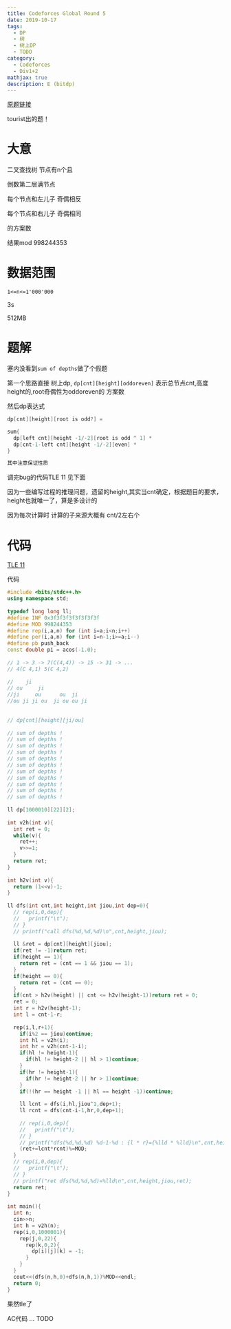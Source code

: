 ```yaml
---
title: Codeforces Global Round 5
date: 2019-10-17
tags:
  - DP
  - 树
  - 树上DP
  - TODO
category:
  - Codeforces
  - Div1+2
mathjax: true
description: E (bitdp)
---
```


[原题链接](https://codeforces.com/contest/1237/problem/E)

tourist出的题！

# 大意

二叉查找树 节点有n个且

倒数第二层满节点

每个节点和左儿子 奇偶相反

每个节点和右儿子 奇偶相同

的方案数

结果mod 998244353

# 数据范围

`1<=n<=1'000'000`

3s

512MB

# 题解

[](https://codeforces.com/blog/entry/706200)

塞内没看到`sum of depths`做了个假题

第一个思路直接 树上dp, `dp[cnt][height][oddoreven]` 表示总节点cnt,高度height的,root奇偶性为oddoreven的 方案数

然后dp表达式

```cpp
dp[cnt][height][root is odd?] = 

sum{
  dp[left cnt][height -1/-2][root is odd ^ 1] *
  dp[cnt-1-left cnt][height -1/-2][even] *
}

其中注意保证性质
```

调完bug的代码TLE 11 见下面

因为一些编写过程的推理问题，遗留的height,其实当cnt确定，根据题目的要求，height也就唯一了，算是多设计的

因为每次计算时 计算的子来源大概有 cnt/2左右个


# 代码

[TLE 11](https://codeforces.com/contest/1237/submission/62761746)


代码

```cpp
#include <bits/stdc++.h>
using namespace std;
 
typedef long long ll;
#define INF 0x3f3f3f3f3f3f3f3f
#define MOD 998244353
#define rep(i,a,n) for (int i=a;i<n;i++)
#define per(i,a,n) for (int i=n-1;i>=a;i--)
#define pb push_back
const double pi = acos(-1.0);
 
// 1 -> 3 -> 7(C(4,4)) -> 15 -> 31 -> ...
// 4(C 4,1) 5(C 4,2)
 
//    ji
// ou     ji
//ji     ou      ou  ji
//ou ji ji ou  ji ou ou ji
 
 
// dp[cnt][height][ji/ou]
 
// sum of depths !
// sum of depths !
// sum of depths !
// sum of depths !
// sum of depths !
// sum of depths !
// sum of depths !
// sum of depths !
// sum of depths !
// sum of depths !
// sum of depths !
 
ll dp[1000010][22][2];
 
int v2h(int v){
  int ret = 0;
  while(v){
    ret++;
    v>>=1;
  }
  return ret;
}
 
int h2v(int v){
  return (1<<v)-1;
}
 
ll dfs(int cnt,int height,int jiou,int dep=0){
  // rep(i,0,dep){
  //   printf("\t");
  // }
  // printf("call dfs(%d,%d,%d)\n",cnt,height,jiou);
 
  ll &ret = dp[cnt][height][jiou];
  if(ret != -1)return ret;
  if(height == 1){
    return ret = (cnt == 1 && jiou == 1);
  }
  if(height == 0){
    return ret = (cnt == 0);
  }
  if(cnt > h2v(height) || cnt <= h2v(height-1))return ret = 0;
  ret = 0;
  int r = h2v(height-1);
  int l = cnt-1-r;
 
  rep(i,l,r+1){
    if(i%2 == jiou)continue;
    int hl = v2h(i);
    int hr = v2h(cnt-1-i);
    if(hl != height-1){
      if(hl != height-2 || hl > 1)continue;
    }
    if(hr != height-1){
      if(hr != height-2 || hr > 1)continue;
    }
    if(!(hr == height -1 || hl == height -1))continue;
 
    ll lcnt = dfs(i,hl,jiou^1,dep+1);
    ll rcnt = dfs(cnt-i-1,hr,0,dep+1);
 
    // rep(i,0,dep){
    //   printf("\t");
    // }
    // printf("dfs(%d,%d,%d) %d-1-%d : {l * r}={%lld * %lld}\n",cnt,height,jiou,i,cnt-1-i,lcnt,rcnt);
    (ret+=lcnt*rcnt)%=MOD;
  }
  // rep(i,0,dep){
  //   printf("\t");
  // }
  // printf("ret dfs(%d,%d,%d)=%lld\n",cnt,height,jiou,ret);
  return ret;
}
 
int main(){
  int n;
  cin>>n;
  int h = v2h(n);
  rep(i,0,1000001){
    rep(j,0,22){
      rep(k,0,2){
        dp[i][j][k] = -1;
      }
    }
  }
  cout<<(dfs(n,h,0)+dfs(n,h,1))%MOD<<endl;
  return 0;
}
```

果然tle了

AC代码 ... TODO
